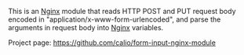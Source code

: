 <!---
    @title         Form Input Nginx Module
    @creator       Yichun Zhang
    @created       2011-06-21 09:01 GMT
    @modifier      YichunZhang
    @modified      
    @changecount   1
--->

This is an [Nginx](nginx/) module that reads HTTP POST and PUT request body encoded in "application/x-www-form-urlencoded", and parse the arguments in request body into [Nginx](nginx/) variables.

Project page: https://github.com/calio/form-input-nginx-module
